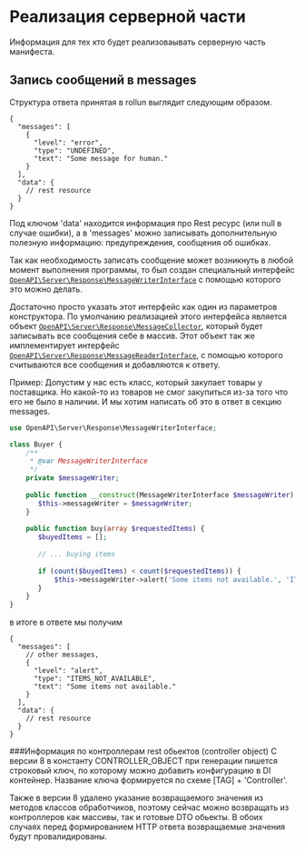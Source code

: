 # Реализация серверной части

Информация для тех кто будет реализоваывать серверную часть манифеста.

## Запись сообщений в messages

Структура ответа принятая в rollun выглядит следующим образом.

```json5
{
  "messages": [
    {
      "level": "error",
      "type": "UNDEFINED",
      "text": "Some message for human."
    }
  ],
  "data": {
    // rest resource
  }
}
```

Под ключом 'data' находится информация про Rest ресурс (или null в случае ошибки), а в 'messages' можно записывать
дополнительную полезную информацию: предупреждения, сообщения об ошибках.

Так как необходимость записать сообщение может возникнуть в любой момент выполнения программы, то был создан специальный
интерфейс [`OpenAPI\Server\Response\MessageWriterInterface`](../src/OpenAPI/Server/Response/MessageWriterInterface.php) с
помощью которого это можно делать.

Достаточно просто указать этот интерфейс как один из параметров конструктора. По умолчанию реализацией этого интерфейса
является объект [`OpenAPI\Server\Response\MessageCollector`](../src/OpenAPI/Server/Response/MessageCollector.php), который
будет записывать все сообщения себе в массив. Этот объект так же имплементирует интерфейс
[`OpenAPI\Server\Response\MessageReaderInterface`](../src/OpenAPI/Server/Response/MessageReaderInterface.php), с помощью
которого считываются все сообщения и добавляются к ответу.

Пример:
Допустим у нас есть класс, который закупает товары у поставщика. Но какой-то из товаров не смог закупиться из-за того
что его не было в наличии. И мы хотим написать об это в ответ в секцию messages.

```php
use OpenAPI\Server\Response\MessageWriterInterface;

class Buyer {
    /**
     * @var MessageWriterInterface
     */
    private $messageWriter;
    
    public function __construct(MessageWriterInterface $messageWriter) {
       $this->messageWriter = $messageWriter;
    }
     
    public function buy(array $requestedItems) {
       $buyedItems = [];
       
       // ... buying items
       
       if (count($buyedItems) < count($requestedItems)) {
           $this->messageWriter->alert('Some items not available.', 'ITEMS_NOT_AVAILABLE');
       }
    }
}
```

в итоге в ответе мы получим

```json5
{
  "messages": [
    // other messages,
    {
      "level": "alert",
      "type": "ITEMS_NOT_AVAILABLE",
      "text": "Some items not available."
    }
  ],
  "data": {
    // rest resource
  }
}
```

###Информация по контроллерам rest обьектов (controller object)
С версии 8 в константу CONTROLLER_OBJECT при генерации пишется строковый ключ, по которому можно добавить конфигурацию в DI контейнер.
Название ключа формируется по схеме [TAG] + 'Controller'.


Также в версии 8 удалено указание возвращаемого значения из методов классов обработчиков, поэтому сейчас можно возвращать из контроллеров как массивы,
так и готовые DTO обьекты. В обоих случаях перед формированием HTTP ответа возвращаемые значения будут провалидированы.